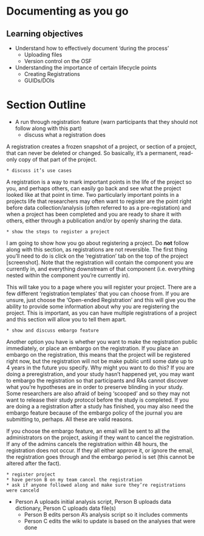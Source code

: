 # Documenting as you go

## Learning objectives
* Understand how to effectively document ‘during the process’
	* Uploading files
	* Version control on the OSF
* Understanding the importance of certain lifecycle points
	* Creating Registrations
	* GUIDs/DOIs

# Section Outline
* A run through registration feature (warn participants that they should not follow along with this part)
	* discuss what a registration does

A registration creates a frozen snapshot of a project, or section of a project, that can never be deleted or changed. So basically, it’s a permanent, read-only copy of that part of the project.

	* discuss it’s use cases

A registration is a way to mark important points in the life of the project so you, and perhaps others, can easily go back and see what the project looked like at that point in time. Two particularly important points in a projects life that researchers may often want to register are the point right before data collection/analysis (often referred to as a pre-registation) and when a project has been completed and you are ready to share it with others, either through a publication and/or by openly sharing the data.

	* show the steps to register a project

I am going to show how you go about registering a project. Do **not** follow along with this section, as registrations are not reversible. The first thing you’ll need to do is click on the ‘registration’ tab on the top of the project [screenshot]. Note that the registration will contain the component you are currently in, and everything downstream of that component (i.e. everything nested within the component you’re currently in). 

This will take you to a page where you will register your project. There are a few different ‘registration templates’ that you can choose from. If you are unsure, just choose the ‘Open-ended Registration’ and this will give you the ability to provide some information about why you are registering the project. This is important, as you can have multiple registrations of a project and this section will allow you to tell them apart. 



	* show and discuss embargo feature

Another option you have is whether you want to make the registration public immediately, or place an embargo on the registration. If you place an embargo on the registration, this means that the project will be registered right now, but the registration will not be make public until some date up to 4 years in the future you specify. Why might you want to do this? If you are doing a preregistration, and your study hasn’t happened yet, you may want to embargo the registration so that participants and RAs cannot discover what you’re hypotheses are in order to preserve blinding in your study. Some researchers are also afraid of being ‘scooped’ and so they may not want to release their study protocol before the study is completed. If you are doing a a registration after a study has finished, you may also need the embargo feature because of the embargo policy of the journal you are submitting to, perhaps. All these are valid reasons. 

If you choose the embargo feature, an email will be sent to all the administrators on the project, asking if they want to cancel the registration. If any of the admins cancels the registration within 48 hours, the registration does not occur. If they all either approve it, or ignore the email, the registration goes through and the embargo period is set (this cannot be altered after the fact).

	* register project
	* have person B on my team cancel the registration
	* ask if anyone followed along and make sure they’re registrations were canceld
* Person A uploads initial analysis script, Person B uploads data dictionary, Person C uploads data file(s)
	* Person B edits person A’s analysis script so it includes comments
	* Person C edits the wiki to update is based on the analyses that were done
